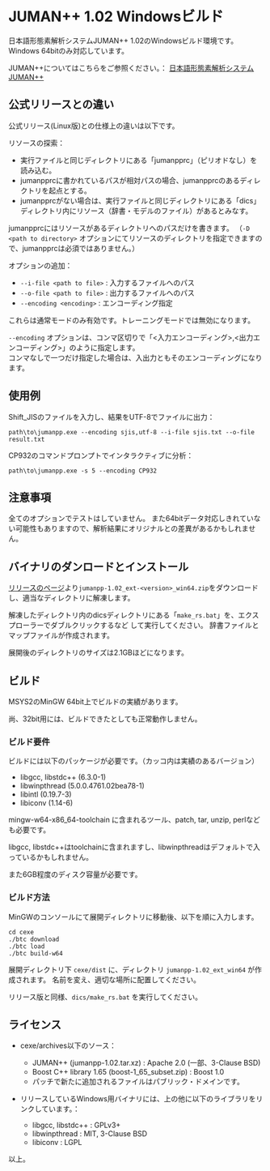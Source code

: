 # JUMAN++ 1.02 Windowsビルド
日本語形態素解析システムJUMAN++ 1.02のWindowsビルド環境です。
Windows 64bitのみ対応しています。

JUMAN++についてはこちらをご参照ください。：
[日本語形態素解析システム JUMAN++](http://nlp.ist.i.kyoto-u.ac.jp/index.php?JUMAN++)

## 公式リリースとの違い
公式リリース(Linux版)との仕様上の違いは以下です。

リソースの探索：
- 実行ファイルと同じディレクトリにある「jumanpprc」（ピリオドなし）を読み込む。
- jumanpprcに書かれているパスが相対パスの場合、jumanpprcのあるディレクトリを起点とする。
- jumanpprcがない場合は、実行ファイルと同じディレクトリにある「dics」ディレクトリ内にリソース（辞書・モデルのファイル）があるとみなす。

jumanpprcにはリソースがあるディレクトリへのパスだけを書きます。
（`-D <path to directory>` オプションにてリソースのディレクトリを指定できますので、jumanpprcは必須ではありません。）

オプションの追加：
- `--i-file <path to file>` : 入力するファイルへのパス
- `--o-file <path to file>` : 出力するファイルへのパス
- `--encoding <encoding>` : エンコーディング指定

これらは通常モードのみ有効です。トレーニングモードでは無効になります。

`--encoding` オプションは、コンマ区切りで「<入力エンコーディング>,<出力エンコーディング>」のように指定します。  
コンマなしで一つだけ指定した場合は、入出力ともそのエンコーディングになります。

## 使用例
Shift_JISのファイルを入力し、結果をUTF-8でファイルに出力：  
```shell
path\to\jumanpp.exe --encoding sjis,utf-8 --i-file sjis.txt --o-file result.txt
```

CP932のコマンドプロンプトでインタラクティブに分析：  
```shell
path\to\jumanpp.exe -s 5 --encoding CP932
```

## 注意事項
全てのオプションでテストはしていません。
また64bitデータ対応しきれていない可能性もありますので、解析結果にオリジナルとの差異があるかもしれません。

## バイナリのダンロードとインストール
[リリースのページ](https://github.com/yujakudo/jumanppy/releases)より`jumanpp-1.02_ext-<version>_win64.zip`をダウンロードし、適当なディレクトリに解凍します。

解凍したディレクトリ内のdicsディレクトリにある「`make_rs.bat`」を、エクスプローラーでダブルクリックするなど	して実行してください。
辞書ファイルとマップファイルが作成されます。

展開後のディレクトリのサイズは2.1GBほどになります。

## ビルド
MSYS2のMinGW 64bit上でビルドの実績があります。

尚、32bit用には、ビルドできたとしても正常動作しません。

### ビルド要件
ビルドには以下のパッケージが必要です。（カッコ内は実績のあるバージョン）
- libgcc, libstdc++ (6.3.0-1)
- libwinpthread (5.0.0.4761.02bea78-1)
- libintl (0.19.7-3)
- libiconv (1.14-6)

mingw-w64-x86_64-toolchain に含まれるツール、patch, tar, unzip, perlなども必要です。

libgcc, libstdc++はtoolchainに含まれますし、libwinpthreadはデフォルトで入っているかもしれません。

また6GB程度のディスク容量が必要です。

### ビルド方法
MinGWのコンソールにて展開ディレクトリに移動後、以下を順に入力します。  
```shell
cd cexe
./btc download
./btc load
./btc build-w64
```

展開ディレクトリ下 `cexe/dist` に、ディレクトリ `jumanpp-1.02_ext_win64` が作成されます。
名前を変え、適切な場所に配置してください。

リリース版と同様、`dics/make_rs.bat` を実行してください。

## ライセンス
- cexe/archives以下のソース：
	- JUMAN++ (jumanpp-1.02.tar.xz) : Apache 2.0 (一部、3-Clause BSD)
	- Boost C++ library 1.65 (boost-1_65_subset.zip) : Boost 1.0
	- パッチで新たに追加されるファイルはパブリック・ドメインです。

- リリースしているWindows用バイナリには、上の他に以下のライブラリをリンクしています。：
	- libgcc, libstdc++ : GPLv3+
	- libwinpthread : MIT, 3-Clause BSD
	- libiconv : LGPL

以上。